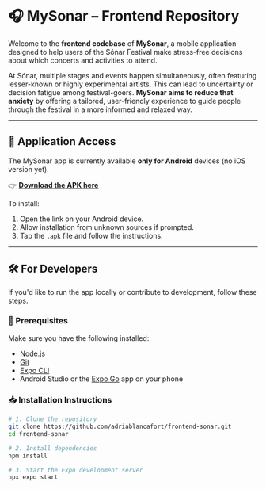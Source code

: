 # 🎧 MySonar – Frontend Repository

Welcome to the **frontend codebase** of **MySonar**, a mobile application designed to help users of the Sónar Festival make stress-free decisions about which concerts and activities to attend.

At Sónar, multiple stages and events happen simultaneously, often featuring lesser-known or highly experimental artists. This can lead to uncertainty or decision fatigue among festival-goers. **MySonar aims to reduce that anxiety** by offering a tailored, user-friendly experience to guide people through the festival in a more informed and relaxed way.

---

## 📱 Application Access

The MySonar app is currently available **only for Android** devices (no iOS version yet).

👉 **[Download the APK here](https://expo.dev/accounts/adriablancafort/projects/mysonar/builds/c802bad1-2da8-4151-90d0-c63232c11f4f)**

To install:
1. Open the link on your Android device.
2. Allow installation from unknown sources if prompted.
3. Tap the `.apk` file and follow the instructions.

---

## 🛠️ For Developers

If you'd like to run the app locally or contribute to development, follow these steps.

### 🔧 Prerequisites

Make sure you have the following installed:

- [Node.js](https://nodejs.org/)
- [Git](https://git-scm.com/)
- [Expo CLI](https://docs.expo.dev/get-started/installation/)
- Android Studio or the [Expo Go](https://expo.dev/client) app on your phone

### 📥 Installation Instructions

```bash
# 1. Clone the repository
git clone https://github.com/adriablancafort/frontend-sonar.git
cd frontend-sonar

# 2. Install dependencies
npm install

# 3. Start the Expo development server
npx expo start

